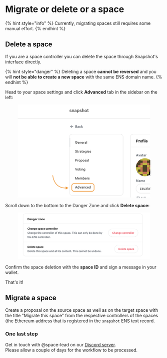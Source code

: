 # Migrate or delete or a space

{% hint style="info" %}
Currently, migrating spaces still requires some manual effort.&#x20;
{% endhint %}

## Delete a space

If you are a space controller you can delete the space through Snapshot's interface directly.

{% hint style="danger" %}
Deleting a space **cannot be reversed** and you will **not be able to create a new space** with the same ENS domain name.
{% endhint %}

Head to your space settings and click **Advanced** tab in the sidebar on the left:

<figure><img src="../../.gitbook/assets/image (4).png" alt=""><figcaption></figcaption></figure>

Scroll down to the bottom to the Danger Zone and click **Delete space:**

<figure><img src="../../.gitbook/assets/Screenshot 2023-04-05 at 10.05.05.png" alt=""><figcaption></figcaption></figure>

Confirm the space deletion with the **space ID** and sign a message in your wallet.

That's it!&#x20;

## Migrate a space

Create a proposal on the source space as well as on the target space with the title "Migrate this space" from the respective controllers of the spaces (the Ethereum address that is registered in the `snapshot` ENS text record.

### One last step

Get in touch with @space-lead on our [Discord server](https://discord.gg/snapshot).\
Please allow a couple of days for the workflow to be processed.
